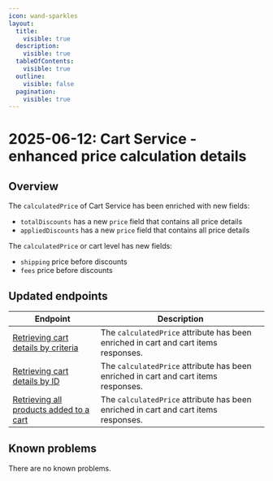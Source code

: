 ```yaml
---
icon: wand-sparkles
layout:
  title:
    visible: true
  description:
    visible: true
  tableOfContents:
    visible: true
  outline:
    visible: false
  pagination:
    visible: true
---
```


# 2025-06-12: Cart Service - enhanced price calculation details

## Overview

The `calculatedPrice` of Cart Service has been enriched with new fields:
- `totalDiscounts` has a new `price` field that contains all price details
- `appliedDiscounts` has a new `price` field that contains all price details

The `calculatedPrice` or cart level has new fields:
- `shipping` price before discounts
- `fees` price before discounts

## Updated endpoints

| Endpoint                                                                                                                                                                                   | Description                                                            |
|--------------------------------------------------------------------------------------------------------------------------------------------------------------------------------------------|------------------------------------------------------------------------|
| [Retrieving cart details by criteria](https://developer.emporix.io/api-references/api-guides//checkout/cart/api-reference/carts#get-cart-tenant-carts)                       | The `calculatedPrice` attribute has been enriched in cart and cart items responses.  |
| [Retrieving cart details by ID](https://developer.emporix.io/api-references/api-guides//checkout/cart/api-reference/carts#get-cart-tenant-carts-cartid)                      |The `calculatedPrice` attribute has been enriched in cart and cart items responses.  |
| [Retrieving all products added to a cart](https://developer.emporix.io/api-references/api-guides//checkout/cart/api-reference/cart-items#get-cart-tenant-carts-cartid-items) | The `calculatedPrice` attribute has been enriched in cart and cart items responses. |

## Known problems

There are no known problems.
